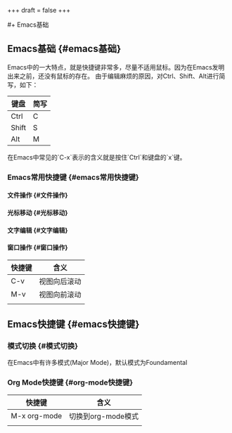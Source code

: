 +++
draft = false
+++

\#+ Emacs基础


## Emacs基础 {#emacs基础}

Emacs中的一大特点，就是快捷键非常多，尽量不适用鼠标。因为在Emacs发明出来之前，还没有鼠标的存在。
由于编辑麻烦的原因，对Ctrl、Shift、Alt进行简写，如下：

| 键盘  | 简写 |
|-----|----|
| Ctrl  | C  |
| Shift | S  |
| Alt   | M  |

在Emacs中常见的\`C-x\`表示的含义就是按住\`Ctrl\`和键盘的\`x\`键。


### Emacs常用快捷键 {#emacs常用快捷键}


#### 文件操作 {#文件操作}


#### 光标移动 {#光标移动}


#### 文字编辑 {#文字编辑}


#### 窗口操作 {#窗口操作}

| 快捷键 | 含义   |
|-----|------|
| C-v | 视图向后滚动 |
| M-v | 视图向前滚动 |
|     |        |


## Emacs快捷键 {#emacs快捷键}


### 模式切换 {#模式切换}

在Emacs中有许多模式(Major Mode)，默认模式为Foundamental


### Org Mode快捷键 {#org-mode快捷键}

| 快捷键       | 含义          |
|-----------|-------------|
| M-x org-mode | 切换到org-mode模式 |
|              |               |
